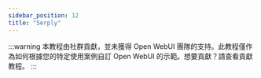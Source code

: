 ```yaml
---
sidebar_position: 12
title: "Serply"
---
```


:::warning
本教程由社群貢獻，並未獲得 Open WebUI 團隊的支持。此教程僅作為如何根據您的特定使用案例自訂 Open WebUI 的示範。想要貢獻？請查看貢獻教程。
:::
